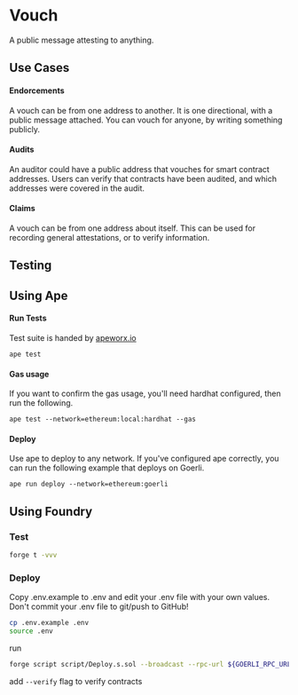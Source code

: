 # Vouch

A public message attesting to anything. 

## Use Cases

#### Endorcements

A vouch can be from one address to another. It is one directional, with a public message attached. You can vouch for anyone, by writing something publicly.

#### Audits

An auditor could have a public address that vouches for smart contract addresses. Users can verify that contracts have been audited, and which addresses were covered in the audit.

#### Claims

A vouch can be from one address about itself. This can be used for recording general attestations, or to verify information.


## Testing

## Using Ape
#### Run Tests
Test suite is handed by [apeworx.io](https://apeworx.io)

```
ape test 
```

#### Gas usage

If you want to confirm the gas usage, you'll need hardhat configured, then run the following.

```
ape test --network=ethereum:local:hardhat --gas   
```


#### Deploy
Use ape to deploy to any network. If you've configured ape correctly, you can run the following example that deploys on Goerli.

```
ape run deploy --network=ethereum:goerli
```

## Using Foundry

### Test
```sh
forge t -vvv
```

### Deploy
Copy .env.example to .env and edit your .env file with your own values.
Don't commit your .env file to git/push to GitHub!

```sh
cp .env.example .env
source .env
```

run
```sh
forge script script/Deploy.s.sol --broadcast --rpc-url ${GOERLI_RPC_URL} -vvv
```

add `--verify` flag to verify contracts

